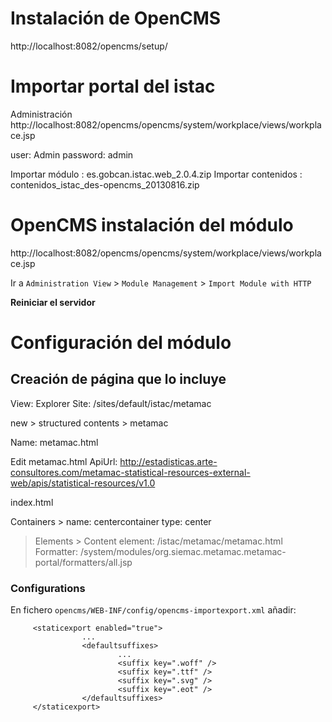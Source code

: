 # Instalación de OpenCMS

http://localhost:8082/opencms/setup/

# Importar portal del istac

Administración
http://localhost:8082/opencms/opencms/system/workplace/views/workplace.jsp

user: Admin
password: admin

Importar módulo : es.gobcan.istac.web_2.0.4.zip
Importar contenidos : contenidos_istac_des-opencms_20130816.zip


# OpenCMS instalación del módulo

http://localhost:8082/opencms/opencms/system/workplace/views/workplace.jsp

Ir a  `Administration View`  >  `Module Management` > `Import Module with HTTP`

**Reiniciar el servidor**

# Configuración del módulo

## Creación de página que lo incluye

View: Explorer
Site: /sites/default/istac/metamac

new > structured contents > metamac

Name: metamac.html

Edit metamac.html
ApiUrl: http://estadisticas.arte-consultores.com/metamac-statistical-resources-external-web/apis/statistical-resources/v1.0

index.html

Containers >
name: centercontainer
type: center

> Elements >
Content element: /istac/metamac/metamac.html
    Formatter: /system/modules/org.siemac.metamac.metamac-portal/formatters/all.jsp



### Configurations

En fichero `opencms/WEB-INF/config/opencms-importexport.xml` añadir:

         <staticexport enabled="true">
                    ...
                    <defaultsuffixes>
                            ...
                            <suffix key=".woff" />
                            <suffix key=".ttf" />
                            <suffix key=".svg" />
                            <suffix key=".eot" />
                    </defaultsuffixes>
         </staticexport>


